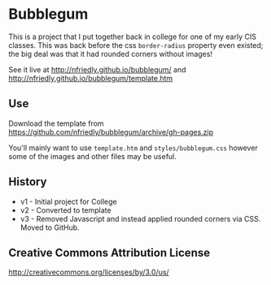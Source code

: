 Bubblegum
=========

This is a project that I put together back in college for one of my early CIS classes.
This was back before the css `border-radius` property even existed; the big deal was that it had rounded corners without images!

See it live at http://nfriedly.github.io/bubblegum/ and http://nfriedly.github.io/bubblegum/template.htm

Use
---

Download the template from https://github.com/nfriedly/bubblegum/archive/gh-pages.zip

You'll mainly want to use `template.htm` and `styles/bubblegum.css` however some of the images and other files may be useful.


History
-------

* v1 - Initial project for College
* v2 - Converted to template
* v3 - Removed Javascript and instead applied rounded corners via CSS. Moved to GitHub.

Creative Commons Attribution License
------------------------------------

http://creativecommons.org/licenses/by/3.0/us/
